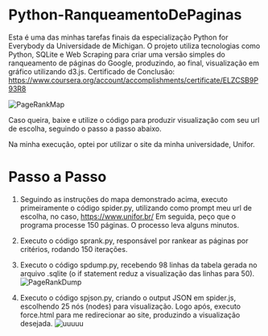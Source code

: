 # Python-RanqueamentoDePaginas
Esta é uma das minhas tarefas finais da especialização Python for Everybody da Universidade de Michigan. O projeto utiliza tecnologias como Python, SQLite e Web Scraping para criar uma versão simples do ranqueamento de páginas do Google, produzindo, ao final, visualização em gráfico utilizando d3.js. Certificado de Conclusão: https://www.coursera.org/account/accomplishments/certificate/ELZCSB9P93R8

![PageRankMap](https://github.com/jvictorlopez/Python-RankingDePaginas/assets/124679867/335aac1f-5913-4be1-9742-b531b2b6f2fb)

Caso queira, baixe e utilize o código para produzir visualização com seu url de escolha, seguindo o passo a passo abaixo.

Na minha execução, optei por utilizar o site da minha universidade, Unifor.

# Passo a Passo
1. Seguindo as instruções do mapa demonstrado acima, executo primeiramente o código spider.py, utilizando como prompt meu url de escolha, no caso, https://www.unifor.br/
Em seguida, peço que o programa processe 150 páginas. O processo leva alguns minutos.
2. Executo o código sprank.py, responsável por rankear as páginas por critérios, rodando 150 iterações.
3. Executo o código spdump.py, recebendo 98 linhas da tabela gerada no arquivo .sqlite (o if statement reduz a visualização das linhas para 50).
![PageRankDump](https://github.com/jvictorlopez/Python-RankingDePaginas/assets/124679867/1527ba59-7531-461d-b834-182637185a68)

4. Executo o código spjson.py, criando o output JSON em spider.js, escolhendo 25 nós (nodes) para visualização.
Logo após, executo force.html para me redirecionar ao site, produzindo a visualização desejada.
![uuuuu](https://github.com/jvictorlopez/Python-RankingDePaginas/assets/124679867/366f8641-4927-405b-a13b-bbcfa7435f1e)

